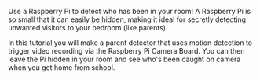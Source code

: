 Use a Raspberry Pi to detect who has been in your room! A Raspberry Pi is so small that it can easily be hidden, making it ideal for secretly detecting unwanted visitors to your bedroom (like parents).

In this tutorial you will make a parent detector that uses motion detection to trigger video recording via the Raspberry Pi Camera Board. You can then leave the Pi hidden in your room and see who's been caught on camera when you get home from school.
